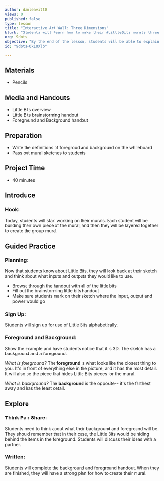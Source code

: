 ```yaml
---
author: danleavitt0
views: 0
published: false
type: lesson
title: "Interactive Art Wall: Three Dimensions"
blurb: "Students will learn how to make their #LittleBits murals three dimensional by using the concepts of foreground and background."
org: 9dots
objective: "By the end of the lesson, students will be able to explain the difference between background and foreground, and use those concepts to plan their mural to be three dimensional."
id: "9dots-Ok1OXlb"

---
```


## Materials

- Pencils

## Media and Handouts

- Little Bits overview
- Little Bits brainstorming handout
- Foreground and Background handout

## Preparation

- Write the definitions of foregroud and background on the whiteboard
- Pass out mural sketches to students

## Project Time

- 40 minutes

## Introduce

### Hook:
Today, students will start working on their murals.  Each student will be building their own piece of the mural, and then they will be layered together to create the group mural.

## Guided Practice

### Planning:
Now that students know about Little Bits, they will look back at their sketch and think about what inputs and outputs they would like to use.  

- Browse through the handout with all of the little bits
- Fill out the brainstorming little bits handout
- Make sure students mark on their sketch where the input, output and power would go

### Sign Up:
Students will sign up for use of Little Bits alphabetically.

### Foreground and Background:
Show the example and have students notice that it is 3D.  The sketch has a background and a foreground.

_What is foreground?_
The **foreground** is what looks like the closest thing to you. It's in front of everything else in the picture, and it has the most detail.  It will also be the piece that hides Little Bits pieces for the mural.

_What is background?_
The **background** is the opposite-- it's the farthest away and has the least detail. 

## Explore

### Think Pair Share: 
Students need to think about what their background and foreground will be.  They should remember that in their case, the Little Bits would be hiding behind the items in the foreground. Students will discuss their ideas with a partner.

### Written:
Students will complete the background and foreground handout. When they are finished, they will have a strong plan for how to create their mural.
